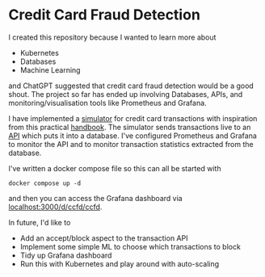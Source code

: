# Credit Card Fraud Detection

I created this repository because I wanted to learn more about 
- Kubernetes
- Databases
- Machine Learning

and ChatGPT suggested that credit card fraud detection would be a good shout. The project so far has ended up involving Databases, APIs, and monitoring/visualisation tools like Prometheus and Grafana. 

I have implemented a [simulator](synthetic_data/app/main.py) for credit card transactions with inspiration from this practical [handbook](https://fraud-detection-handbook.github.io/fraud-detection-handbook/Foreword.html). The simulator sends transactions live to an [API](fastapi/app/main.py) which puts it into a database. I've configured Prometheus and Grafana to monitor the API and to monitor transaction statistics extracted from the database.

I've written a docker compose file so this can all be started with
```
docker compose up -d
```
and then you can access the Grafana dashboard via [localhost:3000/d/ccfd/ccfd](http://localhost:3000/d/ccfd/ccfd).

In future, I'd like to
- Add an accept/block aspect to the transaction API
- Implement some simple ML to choose which transactions to block
- Tidy up Grafana dashboard
- Run this with Kubernetes and play around with auto-scaling